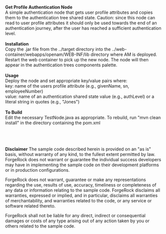 <b>Get Profile Authentication Node</b>
<br/>
A simple authentication node that gets user profile attributes and copies them to the authentication tree shared state. Caution: since this node can read to user profile attributes it should only be used towards the end of an authentication journey, after the user has reached a sufficient authentication level.
<br/>
<br/>
<b>Installation</b>
<br/>
Copy the .jar file from the ../target directory into the ../web-container/webapps/openam/WEB-INF/lib directory where AM is deployed.  Restart the web container to pick up the new node.  The node will then appear in the authentication trees components palette.
<br/>
<br/>
<b>Usage</b>
<br/>
Deploy the node and set appropriate key/value pairs where:
<br>
key: name of the users profile attribute (e.g., givenName, sn, employeeNumber)
<br>
value: name of an authentication shared state value (e.g., authLevel) or a literal string in quotes (e.g., "Jones")
<br/>
<br/>
<b>To Build</b>
<br/>
Edit the necessary TestNode.java as appropriate.  To rebuild, run "mvn clean install" in the directory containing the pom.xml
<br/>
<br/>
<br/>
<br/>
<br/>
<b>Disclaimer</b>
The sample code described herein is provided on an "as is" basis, without warranty of any kind, to the fullest extent permitted by law. ForgeRock does not warrant or guarantee the individual success developers may have in implementing the sample code on their development platforms or in production configurations.

ForgeRock does not warrant, guarantee or make any representations regarding the use, results of use, accuracy, timeliness or completeness of any data or information relating to the sample code. ForgeRock disclaims all warranties, expressed or implied, and in particular, disclaims all warranties of merchantability, and warranties related to the code, or any service or software related thereto.

ForgeRock shall not be liable for any direct, indirect or consequential damages or costs of any type arising out of any action taken by you or others related to the sample code.
